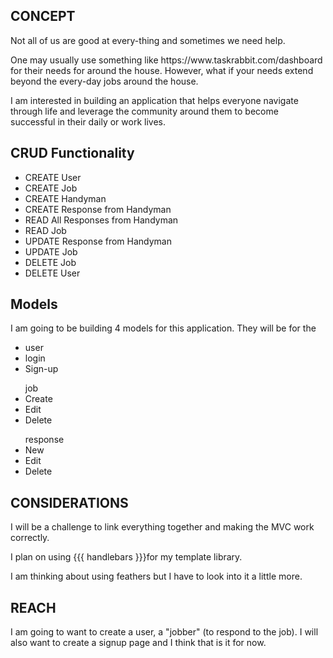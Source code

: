 <h2> CONCEPT </h2>

<p> Not all of us are good at every-thing and sometimes we need help. </p>

<p> One may usually use something like https://www.taskrabbit.com/dashboard for their needs for around the house. However, what if your needs extend beyond the every-day jobs around the house.</p>

<p> I am interested in building an application that helps everyone navigate through life and leverage the community around them to become successful in their daily or work lives. </p>

<h2> CRUD Functionality </h2>

<ul>
<li>CREATE User</li>
<li>CREATE Job</li>
<li>CREATE Handyman</li>
<li>CREATE Response from Handyman</li>
<li>READ All Responses from Handyman</li>
<li>READ Job</li>
<li>UPDATE Response from Handyman</li>
<li>UPDATE Job</li>
<li>DELETE Job</li>
<li>DELETE User</li>

</ul>

<h2> Models </h2>

<p> I am going to be building 4 models for this application. They will be for the

<ul>
<li>user</li>
<li>login</li>
<li>Sign-up</li>
</ul>
<ul>job
<li>Create</li>
<li>Edit</li>
<li>Delete</li>
</ul>
<ul>response
<li>New</li>
<li>Edit</li>
<li>Delete</li>
</ul>

<h2> CONSIDERATIONS </h2>

<p> I will be a challenge to link everything together and making the MVC work correctly.</p>

<p>I plan on using {{{ handlebars }}}for my template library.</P>

<p>I am thinking about using feathers but I have to look into it a little more.</p>

<h2>REACH</h2>

<p>I am going to want to create a user, a "jobber" (to respond to the job). I will also want to create a signup page and I think that is it for now.</p>
